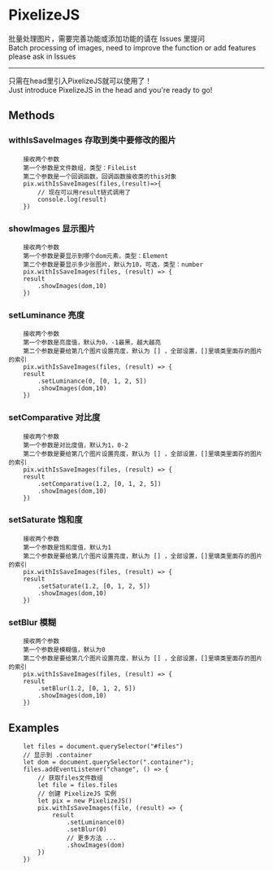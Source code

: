 # PixelizeJS
批量处理图片，需要完善功能或添加功能的请在 Issues 里提问<br>
Batch processing of images, need to improve the function or add features please ask in Issues<br>
___
只需在head里引入PixelizeJS就可以使用了！<br>
Just introduce PixelizeJS in the head and you're ready to go!<br>
<script src="./js/PixelizeJS.js"></script>
## Methods
### withIsSaveImages 存取到类中要修改的图片
        接收两个参数
        第一个参数是文件数组，类型：FileList
        第二个参数是一个回调函数，回调函数接收类的this对象
        pix.withIsSaveImages(files,(result)=>{
            // 现在可以用result链式调用了
            console.log(result)
        })
### showImages 显示图片
        接收两个参数
        第一个参数是要显示到哪个dom元素，类型：Element
        第二个参数是要显示多少张图片，默认为10，可选，类型：number
        pix.withIsSaveImages(files, (result) => {
        result
            .showImages(dom,10)
        })
### setLuminance 亮度
        接收两个参数
        第一个参数是亮度值，默认为0，-1最黑，越大越亮
        第二个参数是要给第几个图片设置亮度，默认为 [] ，全部设置，[]里填类里面存的图片的索引
        pix.withIsSaveImages(files, (result) => {
        result
            .setLuminance(0, [0, 1, 2, 5])
            .showImages(dom,10)
        })
### setComparative 对比度
        接收两个参数
        第一个参数是对比度值，默认为1，0-2 
        第二个参数是要给第几个图片设置亮度，默认为 [] ，全部设置，[]里填类里面存的图片的索引
        pix.withIsSaveImages(files, (result) => {
        result
            .setComparative(1.2, [0, 1, 2, 5])
            .showImages(dom,10)
        })
### setSaturate 饱和度
        接收两个参数
        第一个参数是饱和度值，默认为1
        第二个参数是要给第几个图片设置亮度，默认为 [] ，全部设置，[]里填类里面存的图片的索引
        pix.withIsSaveImages(files, (result) => {
        result
            .setSaturate(1.2, [0, 1, 2, 5])
            .showImages(dom,10)
        })
### setBlur 模糊
        接收两个参数
        第一个参数是模糊值，默认为0
        第二个参数是要给第几个图片设置亮度，默认为 [] ，全部设置，[]里填类里面存的图片的索引
        pix.withIsSaveImages(files, (result) => {
        result
            .setBlur(1.2, [0, 1, 2, 5])
            .showImages(dom,10)
        })
## Examples
        let files = document.querySelector("#files")
        // 显示到 .container
        let dom = document.querySelector(".container");
        files.addEventListener("change", () => {
            // 获取files文件数组
            let file = files.files
            // 创建 PixelizeJS 实例
            let pix = new PixelizeJS()
            pix.withIsSaveImages(file, (result) => {
                result
                    .setLuminance(0)
                    .setBlur(0)
                    // 更多方法 ...
                    .showImages(dom)
            })
        })
